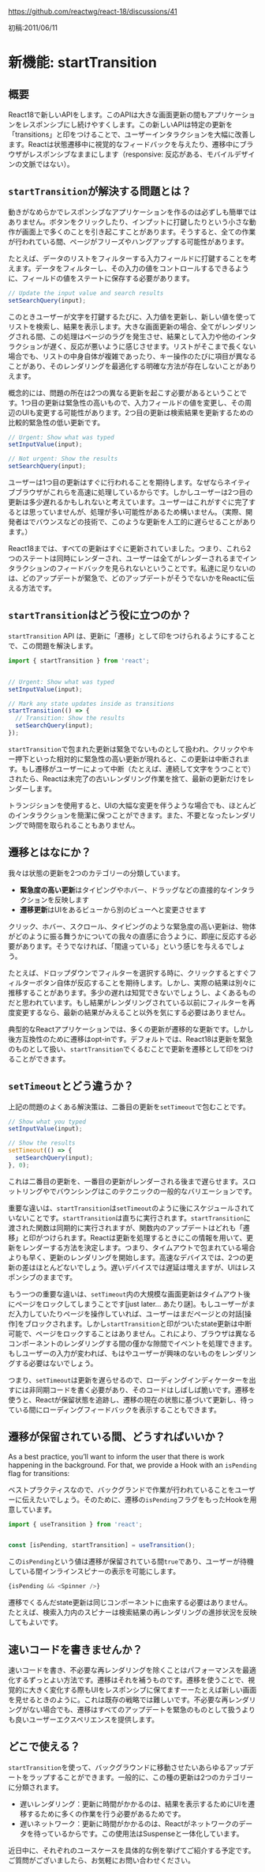 https://github.com/reactwg/react-18/discussions/41

初稿:2011/06/11

# 新機能: startTransition

## 概要

React18で新しいAPIをします。このAPIは大きな画面更新の間もアプリケーションをレスポンシブにし続けやすくします。この新しいAPIは特定の更新を「transitions」と印をつけることで、ユーザーインタラクションを大幅に改善します。Reactは状態遷移中に視覚的なフィードバックを与えたり、遷移中にブラウザがレスポンシブなままにします（responsive: 反応がある、モバイルデザインの文脈ではない）。



## `startTransition`が解決する問題とは？

動きがなめらかでレスポンシブなアプリケーションを作るのは必ずしも簡単ではありません。ボタンをクリックしたり、インプットに打鍵したりという小さな動作が画面上で多くのことを引き起こすことがあります。そうすると、全ての作業が行われている間、ページがフリーズやハングアップする可能性があります。

たとえば、データのリストをフィルターする入力フィールドに打鍵することを考えます。データをフィルターし、その入力の値をコントロールするできるように、フィールドの値をステートに保存する必要があります。

```javascript
// Update the input value and search results
setSearchQuery(input);
```

このときユーザーが文字を打鍵するたびに、入力値を更新し、新しい値を使ってリストを検索し、結果を表示します。大きな画面更新の場合、全てがレンダリングされる間、この処理はページのラグを発生させ、結果として入力や他のインタラクションが遅く、反応が悪いように感じさせます。リストがそこまで長くない場合でも、リストの中身自体が複雑であったり、キー操作のたびに項目が異なることがあり、そのレンダリングを最適化する明確な方法が存在しないことがありえます。

概念的には、問題の所在は2つの異なる更新を起こす必要があるということです。1つ目の更新は緊急性の高いもので、入力フィールドの値を変更し、その周辺のUIも変更する可能性があります。2つ目の更新は検索結果を更新するための比較的緊急性の低い更新です。

```javascript
// Urgent: Show what was typed
setInputValue(input);

// Not urgent: Show the results
setSearchQuery(input);
```

ユーザーは1つ目の更新はすぐに行われることを期待します。なぜならネイティブブラウザがこれらを高速に処理しているからです。しかしユーザーは2つ目の更新は多少遅れるかもしれないと考えています。ユーザーはこれがすぐに完了するとは思っていませんが、処理が多い可能性があるため構いません。（実際、開発者はでバウンスなどの技術で、このような更新を人工的に遅らせることがあります。）

React18までは、すべての更新はすぐに更新されていました。つまり、これら2つのステートは同時にレンダーされ、ユーザーは全てがレンダーされるまでインタラクションのフィードバックを見られないということです。私達に足りないのは、どのアップデートが緊急で、どのアップデートがそうでないかをReactに伝える方法です。

## `startTransition`はどう役に立つのか？

`startTransition` API は、更新に「遷移」として印をつけられるようにすることで、この問題を解決します。

```javascript
import { startTransition } from 'react';


// Urgent: Show what was typed
setInputValue(input);

// Mark any state updates inside as transitions
startTransition(() => {
  // Transition: Show the results
  setSearchQuery(input);
});
```

`startTransition`で包まれた更新は緊急でないものとして扱われ、クリックやキー押下といった相対的に緊急性の高い更新が現れると、この更新は中断されます。もし遷移がユーザーによって中断（たとえば、連続して文字をうつことで）されたら、Reactは未完了の古いレンダリング作業を捨て、最新の更新だけをレンダーします。

トランジションを使用すると、UIの大幅な変更を伴うような場合でも、ほとんどのインタラクションを簡潔に保つことができます。また、不要となったレンダリングで時間を取られることもありません。



## 遷移とはなにか？

我々は状態の更新を2つのカテゴリーの分類しています。

- **緊急度の高い更新**はタイピングやホバー、ドラッグなどの直接的なインタラクションを反映します
- **遷移更新**はUIをあるビューから別のビューへと変更させます

クリック、ホバー、スクロール、タイピングのような緊急度の高い更新は、物体がどのように振る舞うかについての我々の直感に合うように、即座に反応する必要があります。そうでなければ、「間違っている」という感じを与えるでしょう。

たとえば、ドロップダウンでフィルターを選択する時に、クリックするとすぐフィルターボタン自体が反応することを期待します。しかし、実際の結果は別々に推移することがあります。多少の遅れは知覚できないでしょうし、よくあるものだと思われています。もし結果がレンダリングされている以前にフィルターを再度変更するなら、最新の結果がみえること以外を気にする必要はありません。

典型的なReactアプリケーションでは、多くの更新が遷移的な更新です。しかし後方互換性のために遷移はopt-inです。デフォルトでは、React18は更新を緊急のものとして扱い、`startTransition`でくるむことで更新を遷移として印をつけることができます。



## `setTimeout`とどう違うか？

上記の問題のよくある解決策は、二番目の更新を`setTimeout`で包むことです。

```javascript
// Show what you typed
setInputValue(input);

// Show the results
setTimeout(() => {
  setSearchQuery(input);
}, 0);
```

これは二番目の更新を、一番目の更新がレンダーされる後まで遅らせます。スロットリングやでバウンシングはこのテクニックの一般的なバリエーションです。

重要な違いは、`startTransition`は`setTimeout`のように後にスケジュールされていないことです。`startTransition`は直ちに実行されます。`startTransition`に渡された関数は同期的に実行されますが、関数内のアップデートはどれも「遷移」と印がつけられます。Reactは更新を処理するときにこの情報を用いて、更新をレンダーする方法を決定します。つまり、タイムアウトで包まれている場合よりも早く、更新のレンダリングを開始します。高速なデバイスでは、2つの更新の差はほとんどないでしょう。遅いデバイスでは遅延は増えますが、UIはレスポンシブのままです。

もう一つの重要な違いは、`setTimeout`内の大規模な画面更新はタイムアウト後にページをロックしてしまうことです[just later... あたり謎]。もしユーザーがまだ入力していたりページを操作していれば、ユーザーはまだページとの対話[操作]をブロックされます。しかし`startTransition`と印がついたstate更新は中断可能で、ページをロックすることはありません。これにより、ブラウザは異なるコンポーネントのレンダリングする間の僅かな隙間でイベントを処理できます。もしユーザーの入力が変われば、もはやユーザーが興味のないものをレンダリングする必要はないでしょう。

つまり、`setTimeout`は更新を遅らせるので、ローディングインディケーターを出すには非同期コードを書く必要があり、そのコードはしばしば脆いです。遷移を使うと、Reactが保留状態を追跡し、遷移の現在の状態に基づいて更新し、待っている間にローディングフィードバックを表示することもできます。

## 遷移が保留されている間、どうすればいいか？

As a best practice, you’ll want to inform the user that there is work happening in the background. For that, we provide a Hook with an `isPending` flag for transitions:

ベストプラクティスなので、バックグランドで作業が行われていることをユーザーに伝えたいでしょう。そのために、遷移の`isPending`フラグをもったHookを用意しています。

```javascript
import { useTransition } from 'react';


const [isPending, startTransition] = useTransition();
```

この`isPending`という値は遷移が保留されている間`true`であり、ユーザーが待機している間インラインスピナーの表示を可能にします。

```javascript
{isPending && <Spinner />}
```

遷移でくるんだstate更新は同じコンポーネントに由来する必要はありません。たとえば、検索入力内のスピナーは検索結果の再レンダリングの進捗状況を反映してもよいです。

## 速いコードを書きませんか？

速いコードを書き、不必要な再レンダリングを除くことはパフォーマンスを最適化するずっとよい方法です。遷移はそれを補うものです。遷移を使うことで、視覚的に大きく変化する際もUIをレスポンシブに保てますーーたとえば新しい画面を見せるときのように。これは既存の戦略では難しいです。不必要な再レンダリングがない場合でも、遷移はすべてのアップデートを緊急のものとして扱うよりも良いユーザーエクスペリエンスを提供します。

## どこで使える？

`startTransition`を使って、バックグラウンドに移動させたいあらゆるアップデートをラップすることができます。一般的に、この種の更新は2つのカテゴリーに分類されます。

- 遅いレンダリング：更新に時間がかかるのは、結果を表示するためにUIを遷移するために多くの作業を行う必要があるためです。
- 遅いネットワーク：更新に時間がかかるのは、Reactがネットワークのデータを待っているからです。この使用法はSuspenseと一体化しています。

近日中に、それぞれのユースケースを具体的な例を挙げてご紹介する予定です。ご質問がございましたら、お気軽にお問い合わせください。













